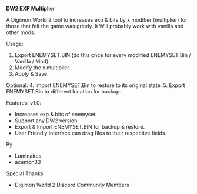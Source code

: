 **DW2 EXP Multiplier**

A Digimon World 2 tool to increases exp & bits by x modifier (multiplier) for those that felt the game was grindy. It Will probably work with vanilla and other mods.

Usage:
1. Export ENEMYSET.BIN (do this once for every modified ENEMYSET.Bin / Vanilla / Mod).
2. Modify the x multiplier.
3. Apply & Save.

Optional:
4. Import ENEMYSET.Bin to restore to its original state.
5. Export ENEMYSET.Bin to different location for backup.

Features:
v1.0:
 - Increases exp & bits of enemyset.
 - Support any DW2 version.
 - Export & Import ENEMYSET.BIN for backup & restore.
 - User Friendly interface can drag files to their respective fields.

By
- Luminaires
- acemon33

Special Thanks
- Digimon World 2 Discord Community Members